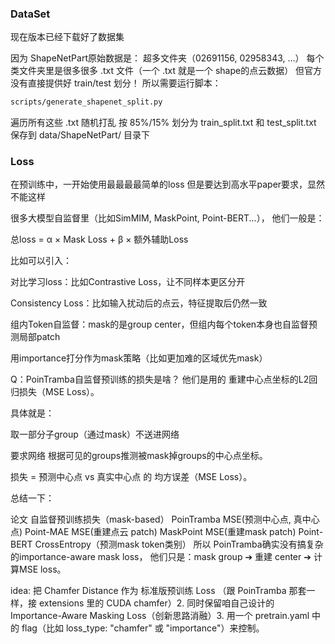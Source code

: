 ### DataSet
现在版本已经下载好了数据集

因为 ShapeNetPart原始数据是：
超多文件夹（02691156, 02958343, …）
每个类文件夹里是很多很多 .txt 文件（一个 .txt 就是一个 shape的点云数据）
但官方没有直接提供好 train/test 划分！
所以需要运行脚本：
```bash
scripts/generate_shapenet_split.py
```
遍历所有这些 .txt
随机打乱
按 85%/15% 划分为 train_split.txt 和 test_split.txt
保存到 data/ShapeNetPart/ 目录下

### Loss
在预训练中，一开始使用最最最最简单的loss
但是要达到高水平paper要求，显然不能这样

很多大模型自监督里（比如SimMIM, MaskPoint, Point-BERT...），
他们一般是：

总loss = α × Mask Loss + β × 额外辅助Loss

比如可以引入：

对比学习loss：比如Contrastive Loss，让不同样本更区分开

Consistency Loss：比如输入扰动后的点云，特征提取后仍然一致

组内Token自监督：mask的是group center，但组内每个token本身也自监督预测局部patch

用importance打分作为mask策略（比如更加难的区域优先mask）



Q：PoinTramba自监督预训练的损失是啥？
他们是用的 重建中心点坐标的L2回归损失（MSE Loss）。

具体就是：

取一部分子group（通过mask）不送进网络

要求网络 根据可见的groups推测被mask掉groups的中心点坐标。

损失 = 预测中心点 vs 真实中心点 的 均方误差（MSE Loss）。

总结一下：


论文	自监督预训练损失（mask-based）
PoinTramba	MSE(预测中心点, 真中心点)
Point-MAE	MSE(重建点云 patch)
MaskPoint	MSE(重建mask patch)
Point-BERT	CrossEntropy（预测mask token类别）
所以 PoinTramba确实没有搞复杂的importance-aware mask loss，
他们只是：mask group ➔ 重建 center ➔ 计算MSE loss。

idea:
把 Chamfer Distance 作为 标准版预训练 Loss
（跟 PoinTramba 那套一样，接 extensions 里的 CUDA chamfer）2. 同时保留咱自己设计的 Importance-Aware Masking Loss（创新思路消融）3. 用一个 pretrain.yaml 中的 flag（比如 loss_type: "chamfer" 或 "importance"）来控制。
